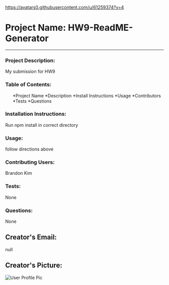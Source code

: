https://avatars0.githubusercontent.com/u/61259374?v=4
<h1>Project Name: HW9-ReadME-Generator</h1>
      <hr></hr>
      <h3>Project Description: </h3><p>My submission for HW9</p>
      <h3>Table of Contents: </h3><ol>*Project Name
 *Description
 *Install Instructions
 *Usage
 *Contributors
 *Tests
 *Questions</ol>
      <h3>Installation Instructions: </h3><p>Run npm install in correct directory</p>
      <h3>Usage: </h3><p>follow directions above</p>
      <h3>Contributing Users: </h3><p>Brandon Kim</p>
      <h3>Tests: </h3><p>None</p>
      <h3>Questions: </h3><p>None</p>
      <h2>Creator's Email: </h2><p>null</p>
      <h2>Creator's Picture: </h2><img src=https://avatars0.githubusercontent.com/u/61259374?v=4 alt="User Profile Pic"></img>
      